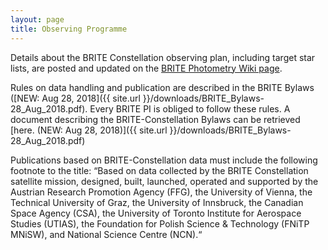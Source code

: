 ```yaml
---
layout: page
title: Observing Programme
---
```

Details about the BRITE Constellation observing plan, including target
star lists, are posted and updated on the [BRITE Photometry Wiki page](https://brite.craq-astro.ca/doku.php).

Rules on data handling and publication are described in the BRITE Bylaws
([NEW: Aug 28, 2018]({{ site.url }}/downloads/BRITE_Bylaws-28_Aug_2018.pdf). Every BRITE PI is obliged to follow these rules. A
document describing the BRITE-Constellation Bylaws can be retrieved
[here. (NEW: Aug 28, 2018)]({{ site.url }}/downloads/BRITE_Bylaws-28_Aug_2018.pdf)

Publications based on BRITE-Constellation data must include the following
footnote to the title:
“Based on data collected by the BRITE Constellation satellite mission, designed,
built, launched, operated and supported by the Austrian Research Promotion
Agency (FFG), the University of Vienna, the Technical University of Graz, the
University of Innsbruck, the Canadian Space Agency (CSA), the University of
Toronto Institute for Aerospace Studies (UTIAS), the Foundation for Polish
Science & Technology (FNiTP MNiSW), and National Science Centre (NCN).“
